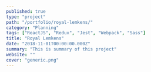 ```yaml
---
published: true
type: "project"
path: "/portfolio/royal-lemkens/"
category: "Planning"
tags: ["ReactJS", "Redux", "Jest", "Webpack", "Sass"]
title: "Royal Lemkens"
date: "2018-11-01T00:00:00.000Z"
summary: "This is summary of this project"
website: ""
cover: "generic.png"
---
```

